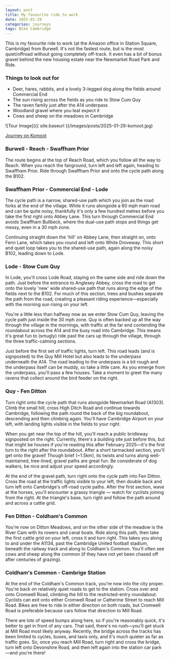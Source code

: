 ```yaml
---
layout: post
title: My favourite ride to work
date: 2025-01-29
categories: journeys
tags: Bike Cambridge
---
```


This is my favourite ride to work (at the Amazon office in Station Square, Cambridge) from Burwell. It's not the fastest route, but is the most quiet/offroad without going completely off-track. It even has a bit of bonus gravel behind the new housing estate near the Newmarket Road Park and Ride. 

### Things to look out for  

* Deer, hares, rabbits, and a lovely 3-legged dog along the fields around Commercial End
* The sun rising across the fields as you ride to Stow Cum Quy
* The raven family just after the A14 underpass
* Woodland gravel where you leat expect it
* Cows and sheep on the meadows in Cambridge

![Tour Image]({{ site.baseurl }}/images/posts/2025-01-29-komoot.jpg)

[Journey on Komoot](https://www.komoot.com/tour/2033994984?share_token=af8Vecpde8lza6Ec50DSMx8JB6MSCzWo7UYPJR6glW4lzrjJuz&ref=profile)

### Burwell - Reach - Swaffham Prior

The route begins at the top of Reach Road, which you follow all the way to Reach. When you reach the fairground, turn left and left again, heading to Swaffham Prior. Ride through Swaffham Prior and onto the cycle path along the B102.

### Swaffham Prior - Commercial End - Lode

The cycle path is a narrow, shared-use path which you join as the road forks at the end of the village. While it runs alongside a 60 mph main road and can be quite noisy, thankfully it's only a few hundred metres before you take the first right onto Abbey Lane. This turn through Commercial End avoids Swaffham Bullbeck, where the dual-use path stops and things get messy, even in a 30 mph zone.

Continuing straight down the 'hill' on Abbey Lane, then straight on, onto Fenn Lane, which takes you round and left onto White Droveway. This short and quiet loop takes you to the shared-use path, again along the noisy B102, leading down to Lode. 

### Lode - Stow Cum Quy

In Lode, you'll cross Lode Road, staying on the same side and ride down the path. Just before the entrance to Anglesey Abbey, cross the road to get onto the lovely 'new' wide shared-use path that runs along the edge of the fields next to the B102. For much of this section, trees and bushes separate the path from the road, creating a pleasant riding experience—especially with the morning sun rising on your left.

You're a little less than halfway now as we enter Stow Cum Quy, leaving the cycle path just inside the 30 mph zone. Quy is often backed up all the way through the village in the mornings, with traffic at the far end contending the roundabout across the A14 and the busy road into Cambridge. This means it's great fun to (smugly) ride past the cars up through the village, through the three traffic-calming sections.

Just before the first set of traffic lights, turn left. This road leads (and is signposted) to the Quy Mill Hotel but also leads to the underpass underneath the A14. The road leading to the underpass is a bit rough and the underpass itself can be muddy, so take a little care. As you emerge from the underpass, you'll pass a few houses. Take a moment to greet the many ravens that collect around the bird feeder on the right.

### Quy - Fen Ditton 

Turn right onto the cycle path that runs alongside Newmarket Road (A1303). Climb the small hill, cross High Ditch Road and continue towards Cambridge, following the path round the back of the big roundabout, descending and then climbing again. You'll have Cambridge Airport on your left, with landing lights visible in the fields to your right.

When you get near the top of the hill, you'll reach a public bridleway signposted on the right. Currently, there's a building site just before this, but that might be houses if you're reading this after February 2025—it's the first turn to the right after the roundabout. After a short tarmacked section, you'll get onto the gravel! Though brief (~1.5km), its twists and turns along well-maintained, tree-lined, gravel paths are great fun. Be considerate of dog walkers, be nice and adjust your speed accordingly.

At the end of the gravel path, turn right onto the cycle path into Fen Ditton. Cross the road at the traffic lights visible to your left, then double back and turn left onto Cambridge's off-road cycle paths. After the first section, wave at the horses, you'll encounter a grassy triangle — watch for cyclists joining from the right. At the triangle's base, turn right and follow the path around and across a cattle grid.

### Fen Ditton - Coldham's Common 

You're now on Ditton Meadows, and on the other side of the meadow is the River Cam with its rowers and canal boats. Ride along this path, then take the first cattle grid on your left, cross it and turn right. This takes you along to and under the A1134, past the Cambridge United football stadium, beneath the railway track and along to Coldham's Common. You'll often see cows and sheep along the common (if they have not yet been chased off after centuries of grazing).

### Coldham's Common - Cambrige Station 

At the end of the Coldham's Common track, you're now into the city proper. You're back on relatively quiet roads to get to the station. Cross over and onto Cromwell Road, climbing the hill to the restricted-entry roundabout. Cyclists can exit onto either Cromwell Road or Catherine Street to reach Mill Road. Bikes are free to ride in either direction on both roads, but Cromwell Road is preferable because cars follow that direction to Mill Road.

There are lots of speed bumps along here, so if you're reasonably quick, it's better to get in front of any cars. That said, there's no rush—you'll get stuck at Mill Road most likely anyway. Recently, the bridge across the tracks has been limited to cycles, buses, and taxis only, and it's much quieter as far as traffic goes. So, once you reach Mill Road, turn right and cross the bridge, turn left onto Devonshire Road, and then left again into the station car park—and you're there!